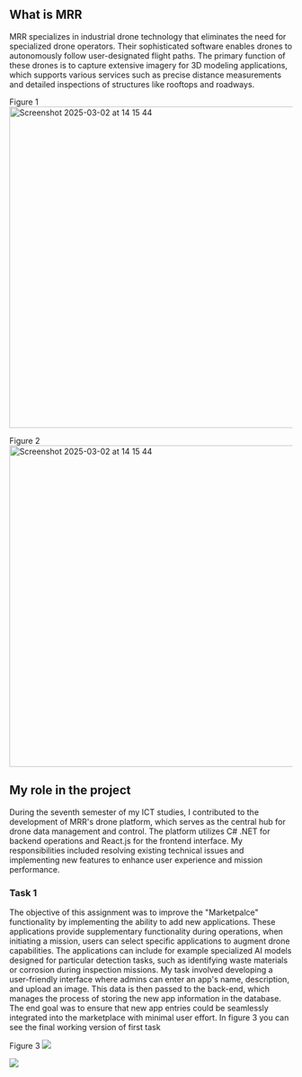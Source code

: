 ## What is MRR
MRR specializes in industrial drone technology that eliminates the need for specialized drone operators. Their sophisticated software enables drones to autonomously follow user-designated flight paths. The primary function of these drones is to capture extensive imagery for 3D modeling applications, which supports various services such as precise distance measurements and detailed inspections of structures like rooftops and roadways.


Figure 1<img width="571" alt="Screenshot 2025-03-02 at 14 15 44" src="https://github.com/user-attachments/assets/4a9edd66-bc22-40e5-a707-ad211f1987d3" /> 

Figure 2<img width="571" alt="Screenshot 2025-03-02 at 14 15 44" src="https://github.com/user-attachments/assets/917b2c57-8f7d-409c-9f1b-0716b613cbe7" />


## My role in the project 

During the seventh semester of my ICT studies, I contributed to the development of MRR's drone platform, which serves as the central hub for drone data management and control. The platform utilizes C# .NET for backend operations and React.js for the frontend interface. My responsibilities included resolving existing technical issues and implementing new features to enhance user experience and mission performance.

### Task 1 
 
The objective of this assignment was to improve the "Marketpalce" functionality by implementing the ability to add new applications. These applications provide supplementary functionality during operations, when initiating a mission, users can select specific applications to augment drone capabilities. The applications can include for example specialized AI models designed for particular detection tasks, such as identifying waste materials or corrosion during inspection missions.
My task involved developing a user-friendly interface where admins can enter an app's name, description, and upload an image. This data is then passed to the back-end, which manages the process of storing the new app information in the database. The end goal was to ensure that new app entries could be seamlessly integrated into the marketplace with minimal user effort.
In figure 3 you can see the final working version of first task

Figure 3
![](https://github.com/user-attachments/assets/c2ff2600-aa23-4f11-a194-f75b3549df57)

![](https://www.youtube.com/watch?v=x2WtHZciC74)

